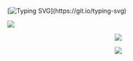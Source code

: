 [![Typing SVG](https://readme-typing-svg.herokuapp.com?font=Fira+Code&weight=40&duration=2000&pause=1200&color=66CCFF&center=true&vCenter=true&multiline=true&repeat=false&width=600&height=60&lines=Hi+there!+I'm+nya%2C;a+senior+high+school+student+from+China.)](https://git.io/typing-svg)

![](https://img.shields.io/badge/Tool-NeoVim-blue)

<p align="center">
  <a href="https://github.com/nya-main">
    <img src="https://github-readme-stats-eight-theta.vercel.app/api?username=nya-main&show_icons=true&theme=algolia&include_all_commits=true&count_private=true&hide=prs,issues"/>
  </a>
</p>

<p align="center">
  <a href="https://github.com/Yunlingfly">
    <img src="https://github-readme-stats-eight-theta.vercel.app/api/top-langs/?username=nya-main&layout=compact&langs_count=8&theme=algolia"/>
  </a>
</p>
